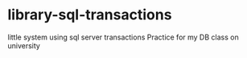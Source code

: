 # library-sql-transactions
little system using sql server transactions
Practice for my DB class on university
